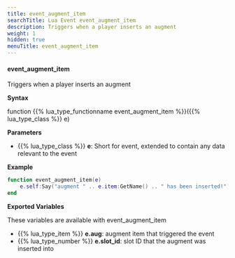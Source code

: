 ```yaml
---
title: event_augment_item
searchTitle: Lua Event event_augment_item
description: Triggers when a player inserts an augment
weight: 1
hidden: true
menuTitle: event_augment_item
---
```


#### event_augment_item

Triggers when a player inserts an augment

**Syntax**

function {{% lua_type_functionname event_augment_item %}}({{% lua_type_class %}} e)


**Parameters**
- {{% lua_type_class %}} **e**: Short for event, extended to contain any data relevant to the event

**Example**

```lua
function event_augment_item(e)
    e.self:Say("augment " .. e.item:GetName() .. " has been inserted!");
end
```

**Exported Variables**

These variables are available with event_augment_item
- {{% lua_type_item %}} **e.aug**: augment item that triggered the event
- {{% lua_type_number %}} **e.slot_id**: slot ID that the augment was inserted into